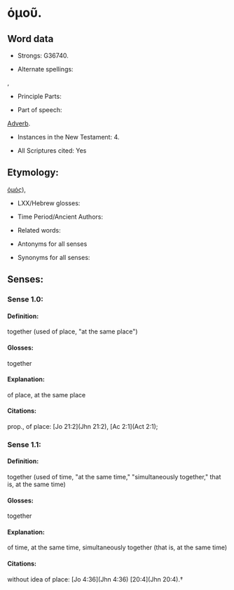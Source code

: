# ὁμοῦ.

<!-- Status: S2=NeedsReview -->
<!-- Lexica used for edits: BDAG, FFM, LN, A-S -->

## Word data

* Strongs: G36740.

* Alternate spellings:

,

* Principle Parts: 


* Part of speech: 

[Adverb](http://ugg.readthedocs.io/en/latest/adverb.html).

* Instances in the New Testament: 4.

* All Scriptures cited: Yes

## Etymology: 

[ὁμός]()),

* LXX/Hebrew glosses: 


* Time Period/Ancient Authors: 


* Related words: 

* Antonyms for all senses

* Synonyms for all senses: 


## Senses: 


### Sense  1.0: 

#### Definition: 

together (used of place, "at the same place")

#### Glosses:

together

#### Explanation:

of place, at the same place

#### Citations: 

prop., of place: [Jo 21:2](Jhn 21:2), [Ac 2:1](Act 2:1);

### Sense  1.1: 

#### Definition: 

together (used of time, "at the same time," "simultaneously together," that is, at the same time)

#### Glosses:

together

#### Explanation:

of time, at the same time, simultaneously together (that is, at the same time)

#### Citations: 

without idea of place: [Jo 4:36](Jhn 4:36) [20:4](Jhn 20:4).†

